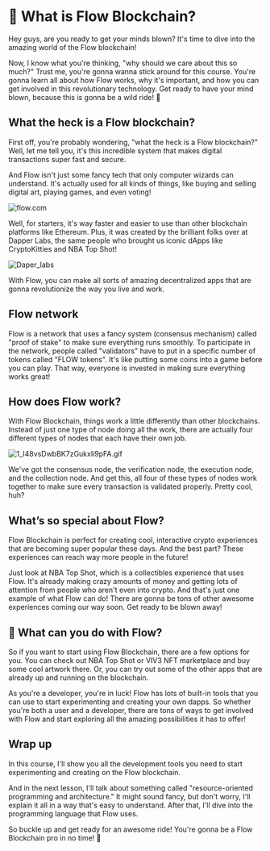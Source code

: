 # 👀 What is Flow Blockchain?

Hey guys, are you ready to get your minds blown? It's time to dive into the amazing world of the Flow blockchain!

Now, I know what you're thinking, "why should we care about this so much?" Trust me, you're gonna wanna stick around for this course. You're gonna learn all about how Flow works, why it's important, and how you can get involved in this revolutionary technology. Get ready to have your mind blown, because this is gonna be a wild ride! 🚀

## What the heck is a Flow blockchain?

First off, you're probably wondering, "what the heck is a Flow blockchain?" Well, let me tell you, it's this incredible system that makes digital transactions super fast and secure.

And Flow isn't just some fancy tech that only computer wizards can understand. It's actually used for all kinds of things, like buying and selling digital art, playing games, and even voting!

![flow.com](https://github.com/0xmetaschool/Learning-Projects/raw/main/Write%20Your%20First%20Smart%20Contract%20on%20Flow%20Blockchain/1.%20%F0%9F%8C%9FLet%E2%80%99s%20Get%20Started/%F0%9F%91%80%20What%20is%20Flow%20Blockchain%20071990f9cc1e4160b14f9fb2bca10b73/flow.png)

Well, for starters, it's way faster and easier to use than other blockchain platforms like Ethereum. Plus, it was created by the brilliant folks over at Dapper Labs, the same people who brought us iconic dApps like CryptoKitties and NBA Top Shot!

![Daper_labs](https://github.com/0xmetaschool/Learning-Projects/raw/main/Write%20Your%20First%20Smart%20Contract%20on%20Flow%20Blockchain/1.%20%F0%9F%8C%9FLet%E2%80%99s%20Get%20Started/%F0%9F%91%80%20What%20is%20Flow%20Blockchain%20071990f9cc1e4160b14f9fb2bca10b73/Dapper_Labs.png)

With Flow, you can make all sorts of amazing decentralized apps that are gonna revolutionize the way you live and work.

## Flow network

Flow is a network that uses a fancy system (consensus mechanism) called "proof of stake" to make sure everything runs smoothly. To participate in the network, people called "validators" have to put in a specific number of tokens called "FLOW tokens". It's like putting some coins into a game before you can play. That way, everyone is invested in making sure everything works great!

## How does Flow work?

With Flow Blockchain, things work a little differently than other blockchains. Instead of just one type of node doing all the work, there are actually four different types of nodes that each have their own job.

![1_I48vsDwbBK7zGukxIi9pFA.gif](https://github.com/0xmetaschool/Learning-Projects/raw/main/Write%20Your%20First%20Smart%20Contract%20on%20Flow%20Blockchain/1.%20%F0%9F%8C%9FLet%E2%80%99s%20Get%20Started/%F0%9F%91%80%20What%20is%20Flow%20Blockchain%20071990f9cc1e4160b14f9fb2bca10b73/1_I48vsDwbBK7zGukxIi9pFA.gif)

We've got the consensus node, the verification node, the execution node, and the collection node. And get this, all four of these types of nodes work together to make sure every transaction is validated properly. Pretty cool, huh?

## What’s so special about Flow?

Flow Blockchain is perfect for creating cool, interactive crypto experiences that are becoming super popular these days. And the best part? These experiences can reach way more people in the future!

Just look at NBA Top Shot, which is a collectibles experience that uses Flow. It's already making crazy amounts of money and getting lots of attention from people who aren't even into crypto. And that's just one example of what Flow can do! There are gonna be tons of other awesome experiences coming our way soon. Get ready to be blown away!

## 👀 What can you do with Flow?

So if you want to start using Flow Blockchain, there are a few options for you. You can check out NBA Top Shot or VIV3 NFT marketplace and buy some cool artwork there. Or, you can try out some of the other apps that are already up and running on the blockchain.

As you're a developer, you're in luck! Flow has lots of built-in tools that you can use to start experimenting and creating your own dapps. So whether you're both a user and a developer, there are tons of ways to get involved with Flow and start exploring all the amazing possibilities it has to offer!

## Wrap up

In this course, I'll show you all the development tools you need to start experimenting and creating on the Flow blockchain.

And in the next lesson, I'll talk about something called "resource-oriented programming and architecture." It might sound fancy, but don't worry, I'll explain it all in a way that's easy to understand. After that, I'll dive into the programming language that Flow uses.

So buckle up and get ready for an awesome ride! You're gonna be a Flow Blockchain pro in no time! 🚀
